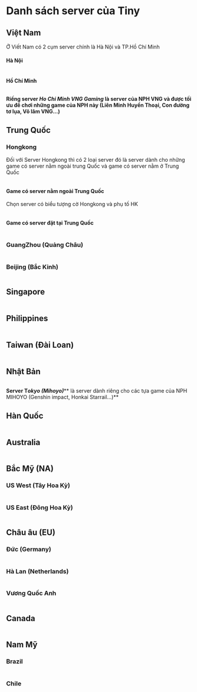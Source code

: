 # Danh sách server của Tiny

## Việt Nam

Ở Viết Nam có 2 cụm server chính là Hà Nội và TP.Hồ Chí Minh

#### Hà Nội

<figure><img src="../.gitbook/assets/image (19).png" alt=""><figcaption></figcaption></figure>

#### Hồ Chí Minh



<figure><img src="../.gitbook/assets/image (20).png" alt=""><figcaption></figcaption></figure>

**Riếng server **_**Ho Chi Minh VNG Gaming**_** là server của NPH VNG và được tối ưu để chơi những game của NPH này (Liên Minh Huyền Thoại, Con đường tơ lụa, Võ lâm VNG...)**

## Trung Quốc

### Hongkong

Đối với Server Hongkong thì có 2 loại server đó là server dành cho những game có server nằm ngoài trung Quốc và game có server nằm ở Trung Quốc

<figure><img src="../.gitbook/assets/image (21).png" alt=""><figcaption></figcaption></figure>

#### Game có server nằm ngoài Trung Quốc

Chọn server có biểu tượng cờ Hongkong và  phụ tố HK

<figure><img src="../.gitbook/assets/image (22).png" alt=""><figcaption></figcaption></figure>

#### Game có server đặt tại Trung Quốc

<figure><img src="../.gitbook/assets/image (23).png" alt=""><figcaption></figcaption></figure>

### GuangZhou (Quảng Châu)

<figure><img src="../.gitbook/assets/image (24).png" alt=""><figcaption></figcaption></figure>

### Beijing (Bắc Kinh)

<figure><img src="../.gitbook/assets/image (25).png" alt=""><figcaption></figcaption></figure>

## Singapore

<figure><img src="../.gitbook/assets/image (26).png" alt=""><figcaption></figcaption></figure>

## Philippines

<figure><img src="../.gitbook/assets/image (28).png" alt=""><figcaption></figcaption></figure>

## Taiwan (Đài Loan)

<figure><img src="../.gitbook/assets/image (29).png" alt=""><figcaption></figcaption></figure>

## Nhật Bản



<figure><img src="../.gitbook/assets/image (30).png" alt=""><figcaption></figcaption></figure>

**Server T**_**okyo (Mihoyo)**_** là server dành riêng cho các tựa game của NPH MIHOYO (Genshin impact, Honkai Starrail...)**

## Hàn Quốc

<figure><img src="../.gitbook/assets/image (31).png" alt=""><figcaption></figcaption></figure>

## Australia

<figure><img src="../.gitbook/assets/image (32).png" alt=""><figcaption></figcaption></figure>

## Bắc Mỹ (NA)

### US West (Tây Hoa Kỳ)

<figure><img src="../.gitbook/assets/image (33).png" alt=""><figcaption></figcaption></figure>

### US East (Đông Hoa Kỳ)

<figure><img src="../.gitbook/assets/image (35).png" alt=""><figcaption></figcaption></figure>

## Châu âu (EU)

### Đức (Germany)

<figure><img src="../.gitbook/assets/image (37).png" alt=""><figcaption></figcaption></figure>

### Hà Lan (Netherlands)

<figure><img src="../.gitbook/assets/image (38).png" alt=""><figcaption></figcaption></figure>

### Vương Quốc Anh

<figure><img src="../.gitbook/assets/image (39).png" alt=""><figcaption></figcaption></figure>

## Canada

<figure><img src="../.gitbook/assets/image (40).png" alt=""><figcaption></figcaption></figure>

## Nam Mỹ&#x20;

### Brazil

<figure><img src="../.gitbook/assets/image (41).png" alt=""><figcaption></figcaption></figure>

### Chile

<figure><img src="../.gitbook/assets/image (110).png" alt=""><figcaption></figcaption></figure>
